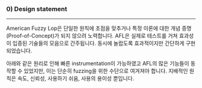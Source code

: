 ### 0) Design statement
---

American Fuzzy Lop은 단일한 원칙에 초점을 맞추거나 특정 이론에 대한 개념 증명(Proof-of-Concept)가 되지 않으려 노력합니다. AFL은 실제로 테스트를 거쳐 효과성이 입증된 기술들의 모음으로 간주됩니다. 동시에 놀랍도록 효과적이지만 간단하게 구현되었습니다.

아래와 같은 원리로 인해 빠른 instrumentation이 가능하였고 AFL의 많은 기능들이 동작할 수 있었지만, 이는 단순히 fuzzing을 위한 수단으로 여겨져야 합니다. 지배적인 원칙은 속도, 신뢰성, 사용하기 쉬움, 사용의 용이성 뿐입니다.
